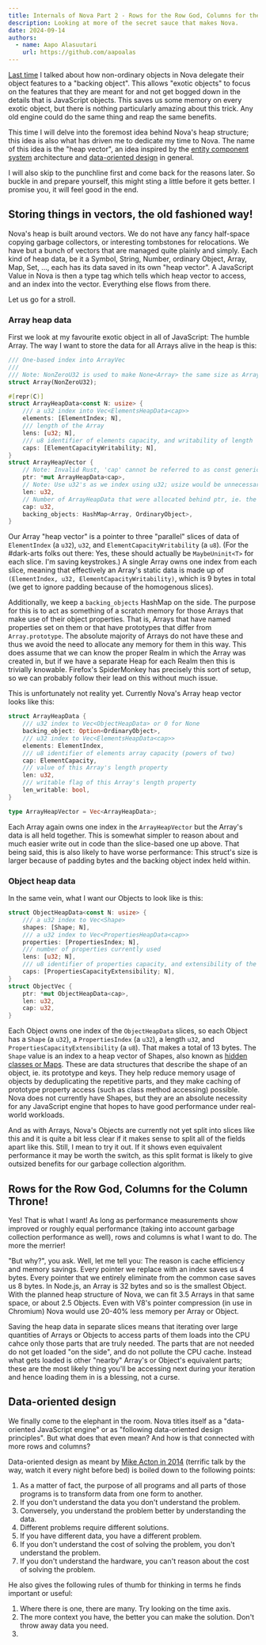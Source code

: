 ```yaml
---
title: Internals of Nova Part 2 - Rows for the Row God, Columns for the Column Throne!
description: Looking at more of the secret sauce that makes Nova.
date: 2024-09-14
authors:
  - name: Aapo Alasuutari
    url: https://github.com/aapoalas
---
```


[Last time](./internals-of-nova-part-1.md) I talked about how non-ordinary objects in Nova delegate their object features to a "backing object". This allows "exotic objects" to focus on the features that they are meant for and not get bogged down in the details that is JavaScript objects. This saves us some memory on every exotic object, but there is nothing particularly amazing about this trick. Any old engine could do the same thing and reap the same benefits.

This time I will delve into the foremost idea behind Nova's heap structure; this idea is also what has driven me to dedicate my time to Nova. The name of this idea is the "heap vector", an idea inspired by the [entity component system](https://en.wikipedia.org/wiki/Entity_component_system) architecture and [data-oriented design](https://en.wikipedia.org/wiki/Data-oriented_design) in general.

I will also skip to the punchline first and come back for the reasons later. So buckle in and prepare yourself, this might sting a little before it gets better. I promise you, it will feel good in the end.

## Storing things in vectors, the old fashioned way!

Nova's heap is built around vectors. We do not have any fancy half-space copying garbage collectors, or interesting tombstones for relocations. We have but a bunch of vectors that are managed quite plainly and simply. Each kind of heap data, be it a Symbol, String, Number, ordinary Object, Array, Map, Set, ..., each has its data saved in its own "heap vector". A JavaScript Value in Nova is then a type tag which tells which heap vector to access, and an index into the vector. Everything else flows from there.

Let us go for a stroll.

### Array heap data

First we look at my favourite exotic object in all of JavaScript: The humble Array. The way I want to store the data for all Arrays alive in the heap is this:

```rs
/// One-based index into ArrayVec
///
/// Note: NonZeroU32 is used to make None<Array> the same size as Array.
struct Array(NonZeroU32);

#[repr(C)]
struct ArrayHeapData<const N: usize> {
    /// a u32 index into Vec<ElementsHeapData<cap>>
    elements: [ElementIndex; N],
    /// length of the Array
    lens: [u32; N],
    /// u8 identifier of elements capacity, and writability of length
    caps: [ElementCapacityWritability; N],
}
struct ArrayHeapVector {
    // Note: Invalid Rust, 'cap' cannot be referred to as const generic. This is only to show the idea.
    ptr: *mut ArrayHeapData<cap>,
    // Note: Use u32's as we index using u32; usize would be unnecessarily large.
    len: u32,
    // Number of ArrayHeapData that were allocated behind ptr, ie. the size of the ptr allocation.
    cap: u32,
    backing_objects: HashMap<Array, OrdinaryObject>,
}
```

Our Array "heap vector" is a pointer to three "parallel" slices of data of `ElementIndex` (a `u32`), `u32`, and `ElementCapacityWritability` (a `u8`). (For the #dark-arts folks out there: Yes, these should actually be `MaybeUninit<T>` for each slice. I'm saving keystrokes.) A single Array owns one index from each slice, meaning that effectively an Array's static data is made up of `(ElementIndex, u32, ElementCapacityWritability)`, which is 9 bytes in total (we get to ignore padding because of the homogenous slices).

Additionally, we keep a `backing_objects` HashMap on the side. The purpose for this is to act as something of a scratch memory for those Arrays that make use of their object properties. That is, Arrays that have named properties set on them or that have prototypes that differ from `Array.prototype`. The absolute majority of Arrays do not have these and thus we avoid the need to allocate any memory for them in this way. This does assume that we can know the proper Realm in which the Array was created in, but if we have a separate Heap for each Realm then this is trivially knowable. Firefox's SpiderMonkey has precisely this sort of setup, so we can probably follow their lead on this without much issue.

This is unfortunately not reality yet. Currently Nova's Array heap vector looks like this:

```rs
struct ArrayHeapData {
    /// u32 index to Vec<ObjectHeapData> or 0 for None
    backing_object: Option<OrdinaryObject>,
    /// u32 index to Vec<ElementsHeapData<cap>>
    elements: ElementIndex,
    /// u8 identifier of elements array capacity (powers of two)
    cap: ElementCapacity,
    /// value of this Array's length property
    len: u32,
    /// writable flag of this Array's length property
    len_writable: bool,
}

type ArrayHeapVector = Vec<ArrayHeapData>;
```

Each Array again owns one index in the `ArrayHeapVector` but the Array's data is all held together. This is somewhat simpler to reason about and much easier write out in code than the slice-based one up above. That being said, this is also likely to have worse performance: This struct's size is larger because of padding bytes and the backing object index held within.

### Object heap data

In the same vein, what I want our Objects to look like is this:

```rs
struct ObjectHeapData<const N: usize> {
    /// a u32 index to Vec<Shape>
    shapes: [Shape; N],
    /// a u32 index to Vec<PropertiesHeapData<cap>>
    properties: [PropertiesIndex; N],
    /// number of properties currently used
    lens: [u32; N],
    /// u8 identifier of properties capacity, and extensibility of the object
    caps: [PropertiesCapacityExtensibility; N],
}
struct ObjectVec {
    ptr: *mut ObjectHeapData<cap>,
    len: u32,
    cap: u32,
}
```

Each Object owns one index of the `ObjectHeapData` slices, so each Object has a `Shape` (a `u32`), a `PropertiesIndex` (a `u32`), a length `u32`, and `PropertiesCapacityExtensibility` (a `u8`). That makes a total of 13 bytes. The `Shape` value is an index to a heap vector of Shapes, also known as [hidden classes or Maps](https://v8.dev/docs/hidden-classes). These are data structures that describe the shape of an object, ie. its prototype and keys. They help reduce memory usage of objects by deduplicating the repetitive parts, and they make caching of prototype property access (such as class method accessing) possible. Nova does not currently have Shapes, but they are an absolute necessity for any JavaScript engine that hopes to have good performance under real-world workloads.

And as with Arrays, Nova's Objects are currently not yet split into slices like this and it is quite a bit less clear if it makes sense to split all of the fields apart like this. Still, I mean to try it out. If it shows even equivalent performance it may be worth the switch, as this split format is likely to give outsized benefits for our garbage collection algorithm.

## Rows for the Row God, Columns for the Column Throne!

Yes! That is what I want! As long as performance measurements show improved or roughly equal performance (taking into account garbage collection performance as well), rows and columns is what I want to do. The more the merrier!

"But why?", you ask. Well, let me tell you: The reason is cache efficiency and memory savings. Every pointer we replace with an index saves us 4 bytes. Every pointer that we entirely eliminate from the common case saves us 8 bytes. In Node.js, an Array is 32 bytes and so is the smallest Object. With the planned heap structure of Nova, we can fit 3.5 Arrays in that same space, or about 2.5 Objects. Even with V8's pointer compression (in use in Chromium) Nova would use 20-40% less memory per Array or Object.

Saving the heap data in separate slices means that iterating over large quantities of Arrays or Objects to access parts of them loads into the CPU cahce only those parts that are truly needed. The parts that are not needed do not get loaded "on the side", and do not pollute the CPU cache. Instead what gets loaded is other "nearby" Array's or Object's equivalent parts; these are the most likely thing you'll be accessing next during your iteration and hence loading them in is a blessing, not a curse.

## Data-oriented design

We finally come to the elephant in the room. Nova titles itself as a "data-oriented JavaScript engine" or as "following data-oriented design principles". But what does that even mean? And how is that connected with more rows and columns?

Data-oriented design as meant by [Mike Acton in 2014](https://www.youtube.com/watch?v=rX0ItVEVjHc) (terrific talk by the way, watch it every night before bed) is boiled down to the following points:

1. As a matter of fact, the purpose of all programs and all parts of those programs is to transform data from one form to another.
2. If you don't understand the data you don't understand the problem.
3. Conversely, you understand the problem better by understanding the data.
4. Different problems require different solutions.
5. If you have different data, you have a different problem.
6. If you don't understand the cost of solving the problem, you don't understand the problem.
7. If you don't understand the hardware, you can't reason about the cost of solving the problem.

He also gives the following rules of thumb for thinking in terms he finds important or useful:

1. Where there is one, there are many. Try looking on the time axis.
2. The more context you have, the better you can make the solution. Don't throw away data you need.
3. 